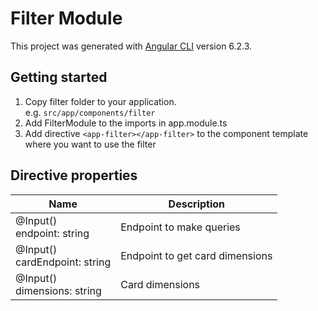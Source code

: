 # Filter Module
This project was generated with [Angular CLI](https://github.com/angular/angular-cli) version 6.2.3.



## Getting started

1. Copy filter folder to your application.  
e.g. `src/app/components/filter`
2. Add FilterModule to the imports in app.module.ts
3. Add directive `<app-filter></app-filter>` to the component template where you want to use the filter

## Directive properties

| Name                                | Description |
|-------------------------------------|-------------|
| @Input() <br> endpoint: string      |  Endpoint to make queries            |
| @Input() <br> cardEndpoint: string  |  Endpoint to get card dimensions         |
| @Input() <br> dimensions: string    |  Card dimensions            |



